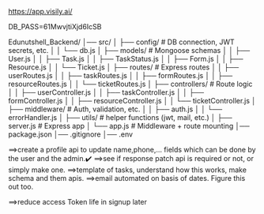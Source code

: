 https://app.visily.ai/

DB_PASS=61MwvjtiXjd6IcSB


<!-- Folder structure -->
Edunutshell_Backend/
│── src/
│   ├── config/          # DB connection, JWT secrets, etc.
│   │   └── db.js
│   ├── models/          # Mongoose schemas
│   │   ├── User.js
│   │   ├── Task.js
│   │   ├── TaskStatus.js
│   │   ├── Form.js
│   │   ├── Resource.js
│   │   └── Ticket.js
│   ├── routes/          # Express routes
│   │   ├── userRoutes.js
│   │   ├── taskRoutes.js
│   │   ├── formRoutes.js
│   │   ├── resourceRoutes.js
│   │   └── ticketRoutes.js
│   ├── controllers/     # Route logic
│   │   ├── userController.js
│   │   ├── taskController.js
│   │   ├── formController.js
│   │   ├── resourceController.js
│   │   └── ticketController.js
│   ├── middleware/      # Auth, validation, etc.
│   │   ├── auth.js
│   │   └── errorHandler.js
│   ├── utils/           # helper functions (jwt, mail, etc.)
│   ├── server.js        # Express app
│   └── app.js           # Middleware + route mounting
│── package.json
│── .gitignore
│── .env


<!-- next tasks -->
==>create a profile api to update name,phone,... fields which can be done by the user and the admin.✔️
==>see if response patch api is required or not, or simply make one.
==>template of tasks, understand how this works, make schema and them apis.
==>email automated on basis of dates. Figure this out too.
<!-- IMPORTANT -->
==>reduce access Token life in signup later
